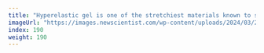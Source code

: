 ```yaml
---
title: "Hyperelastic gel is one of the stretchiest materials known to science"
imageUrl: "https://images.newscientist.com/wp-content/uploads/2024/03/28134456/SEI_197723296.jpg?width=788"
index: 190
weight: 190
---
```

